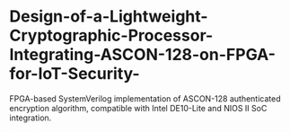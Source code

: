 # Design-of-a-Lightweight-Cryptographic-Processor-Integrating-ASCON-128-on-FPGA-for-IoT-Security-
FPGA-based SystemVerilog implementation of ASCON-128 authenticated encryption algorithm, compatible with Intel DE10-Lite and NIOS II SoC integration.
